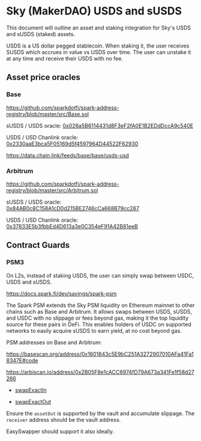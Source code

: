 # Sky (MakerDAO) USDS and sUSDS

This document will outline an asset and staking integration for Sky's USDS and sUSDS (staked) assets.

USDS is a US dollar pegged stablecoin. When staking it, the user receives SUSDS which accrues in value vs USDS over time. The user can unstake it at any time and receive their USDS with no fee.

## Asset price oracles

### Base

https://github.com/sparkdotfi/spark-address-registry/blob/master/src/Base.sol

sUSDS / USDS oracle: [0x026a5B6114431d8F3eF2fA0E1B2EDdDccA9c540E](https://basescan.org/address/0x026a5B6114431d8F3eF2fA0E1B2EDdDccA9c540E#readContract)

USDS / USD Chanlink oracle: [0x2330aaE3bca5F05169d5f4597964D44522F62930](https://basescan.org/address/0x2330aaE3bca5F05169d5f4597964D44522F62930#readContract)

https://data.chain.link/feeds/base/base/usds-usd

### Arbitrum

https://github.com/sparkdotfi/spark-address-registry/blob/master/src/Arbitrum.sol

sUSDS / USDS oracle: [0x84AB0c8C158A1cD0d215BE2746cCa668B79cc287](https://arbiscan.io/address/0x84AB0c8C158A1cD0d215BE2746cCa668B79cc287#readContract)

USDS / USD Chanlink oracle: [0x37833E5b3fbbEd4D613a3e0C354eF91A42B81eeB](https://arbiscan.io/address/0x37833E5b3fbbEd4D613a3e0C354eF91A42B81eeB)

## Contract Guards

### PSM3

On L2s, instead of staking USDS, the user can simply swap between USDC, USDS and sUSDS.

https://docs.spark.fi/dev/savings/spark-psm

The Spark PSM extends the Sky PSM liquidity on Ethereum mainnet to other chains such as Base and Arbitrum. It allows swaps between USDS, sUSDS, and USDC with no slippage or fees beyond gas, making it the top liquidity source for these pairs in DeFi. This enables holders of USDC on supported networks to easily acquire sUSDS to earn yield, at no cost beyond gas.

PSM addresses on Base and Arbitrum:

https://basescan.org/address/0x1601843c5E9bC251A3272907010AFa41Fa18347E#code

https://arbiscan.io/address/0x2B05F8e1cACC6974fD79A673a341Fe1f58d27266

- [swapExactIn](https://github.com/sparkdotfi/spark-psm/blob/master/src/PSM3.sol#L110)

- [swapExactOut](https://github.com/sparkdotfi/spark-psm/blob/master/src/PSM3.sol#L133)

Ensure the `assetOut` is supported by the vault and accumulate slippage.
The `receiver` address should be the vault address.

EasySwapper should support it also ideally.
